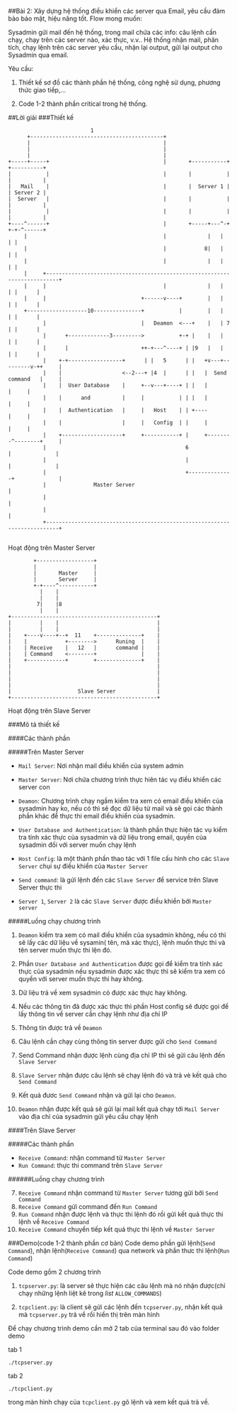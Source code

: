 ##Bài 2: Xây dựng hệ thống điều khiển các server qua Email, yêu cầu đảm bảo bảo mật, hiệu năng tốt.
Flow mong muốn:

Sysadmin gửi mail đến hệ thống, trong mail chứa các info: câu lệnh cần chạy, chạy trên các server nào, xác thực, v.v..
Hệ thống nhận mail, phân tích, chạy lệnh trên các server yêu cầu, nhận lại output, gửi lại output cho Sysadmin qua email.

Yêu cầu:

1. Thiết kế sơ đồ các thành phần hệ thống, công nghệ sử dụng, phương thức giao tiếp,...

2. Code 1-2 thành phần critical trong hệ thống.

##Lời giải
###Thiết kế
```
                          1
      +------------------------------------------+
      |                                          |
      |                                          |
      |                                          |
+-----+-----+                                    |       +-----------+     +----------+
|           |                                    |       |           |     |          |
|   Mail    |                                    |       |  Server 1 |     | Server 2 |
|  Server   |                                    |       |           |     |          |
|           |                                    |       |           |     |          |
+----^------+                                    |       +-----+---^-+     +-+-^------+
     |                                           |             |   |         | |
     |                                           |            8|   |         | |
     |                                           |             |   |         | |
     |     +--------------------------------------------------------------------------+
     |     |                                     |             |   |         | |      |
     |     |                              +------v----+        |   |         | |      |
     +-------------------10---------------+           |        |   |         | |      |
           |                              |   Deamon  <---+    |   | 7       | |      |
           |      +-------------3--------->           +-+ |    |   |         | |      |
           |      |                       ++-+---^----+ | |9   |   |         | |      |
           |    +-+-----------------+      | |   5      | |   +v---+---------v-++     |
           |    |                   <--2---+ |4  |      | |   |  Send command   |     |
           |    |  User Database    |     +--v---+----+ | |   |                 |     |
           |    |      and          |     |           | | |   |                 |     |
           |    |  Authentication   |     |   Host    | | +----                 |     |
           |    |                   |     |   Config  | |     |                 |     |
           |    +-------------------+     +-----------+ |     +--------^--------+     |
           |                                            6              |              |
           |                                            |              |              |
           |                                            +--------------+              |
           |               Master Server                                              |
           |                                                                          |
           |                                                                          |
           +--------------------------------------------------------------------------+
           
```

Hoạt động trên Master Server

```
        +------------------+
        |                  |
        |       Master     |
        |       Server     |
        +-+----^-----------+
          |    |
          |    |
         7|    |8
          |    |
+----------------------------------------------+
|         |    |                               |
|         |    |                               |
|    +----v----+--+  11    +--------------+    |
|    |            +-------->      Runing  |    |
|    | Receive    |   12   |      command |    |
|    | Command    <--------+              |    |
|    +------------+        +--------------+    |
|                                              |
|                                              |
|                                              |
|                                              |
|                     Slave Server             |
+----------------------------------------------+
```
Hoạt động trên Slave Server

###Mô tả thiết kế

####Các thành phần

#####Trên Master Server

* `Mail Server`: Nơi nhận mail điều khiển của system admin 
* `Master Server`: Nơi chứa chương trình thực hiên tác vụ điều khiển các server
con
* `Deamon`: Chương trình chạy ngầm kiểm tra xem có email điều khiển của sysadmin
hay ko, nếu có thì sẽ đọc dữ liệu từ mail và sẽ gọi các thành phần khác để thực
thi email điều khiển của sysadmin.
* `User Database and Authentication`: là thành phần thực hiện tác vụ kiểm tra tính
xác thực của sysadmin và dữ liệu trong email, quyền của sysadmin đối với server
muốn chạy lệnh
* `Host Config`: là một thành phần thao tác với 1 file cấu hình cho các `Slave Server`
chụi sự điều khiển của `Master Server`
* `Send command`: là gửi lệnh đến các `Slave Server` để service trên Slave Server thực thi

* `Server 1`, `Server 2` là các `Slave Server` được điều khiển bởi `Master server`

#####Luồng chạy chương trình

1. `Deamon` kiểm tra xem có mail điều khiển của sysadmin không, nếu có thì sẽ lấy
các dữ liệu về sysamin( tên, mã xác thực), lệnh muốn thực thi và tên server muốn
thực thi lện đó.

2. Phần `User Database and Authentication` được gọi để kiểm tra tính xác thực của
sysadmin nếu sysadmin được xác thực thì sẽ kiểm tra xem có quyền với server
muốn thực thi hay không.

3. Dữ liệu trả về xem sysadmin có được xác thực hay không.

4. Nếu các thông tin đã được xác thực thì phần Host config sẽ được gọi để lấy
thông tin về server cần chạy lệnh như địa chỉ IP

5. Thông tin được trả về `Deamon`

6. Câu lệnh cần chạy cùng thông tin server được gửi cho `Send Command`

7. Send Command nhận được lệnh cùng địa chỉ IP thì sẽ gửi câu lệnh đến `Slave Server`

8. `Slave Server` nhận được câu lệnh sẽ chạy lệnh đó và trả vè kết quả cho `Send Command`

9. Kết quả đươc `Send Command` nhận và gửi lại cho `Deamon`.

10. `Deamon` nhận được kết quả sẽ gửi lại mail kết quả chạy tới `Mail Server` vào
địa chỉ của sysadmin gửi yêu cầu chạy lệnh

####Trên Slave Server

#####Các thành phần

* `Receive Command`: nhận command từ `Master Server`
* `Run Command`: thực thi command trên `Slave Server`

######Luồng chạy chương trình

7. `Receive Command` nhận command từ `Master Server` tương gửi bởi `Send Command`
11. `Receive Command` gửi command đến `Run Command`
12. `Run Command` nhận được lệnh và thực thi lệnh đó rồi gửi kết quả thực thi lệnh
về `Receive Command`
8. `Receive Command` chuyển tiếp kết quả thực thi lệnh về `Master Server`

###Demo(code 1-2 thành phần cơ bản)
Code demo phần gửi lệnh(`Send Command`), nhận lệnh(`Receive Command`) qua
network và phần thưc thi lệnh(`Run Command`)

Code demo gồm 2 chương trình 

1. `tcpserver.py`: là server sẽ thực hiện các câu lệnh mà nó nhận được(chỉ chạy
những lệnh liệt kê trong *list* `ALLOW_COMMANDS`)

2. `tcpclient.py`: là client sẽ gửi các lệnh đến `tcpserver.py`, nhận kết quả mà
`tcpserver.py` trả về rồi hiển thị trên màn hình

Để chạy chương trình demo cần mở 2 tab của terminal sau đó vào folder demo

tab 1
```
./tcpserver.py
```
tab 2
```
./tcpclient.py
```

trong màn hình chạy của `tcpclient.py` gõ lệnh và xem kết quả trả về.
